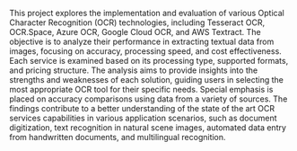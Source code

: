  This project explores the implementation and evaluation of various Optical Character Recognition (OCR) technologies, including Tesseract OCR, OCR.Space, Azure OCR,
 Google Cloud OCR, and AWS Textract. The objective is to analyze their performance in extracting textual data from
 images, focusing on accuracy, processing speed, and cost
effectiveness. Each service is examined based on its processing type, supported formats, and pricing structure. The
 analysis aims to provide insights into the strengths and
 weaknesses of each solution, guiding users in selecting the
 most appropriate OCR tool for their specific needs. Special
 emphasis is placed on accuracy comparisons using data
 from a variety of sources. The findings contribute to a better understanding of the state of the art OCR services capabilities in various application scenarios, such as document
 digitization, text recognition in natural scene images, automated data entry from handwritten documents, and multilingual recognition.
